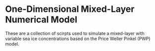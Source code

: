# One-Dimensional Mixed-Layer Numerical Model

These are a collection of scirpts used to simulate a mixed-layer with variable sea ice concentrations based on the Price Weller Pinkel (PWP) model.
